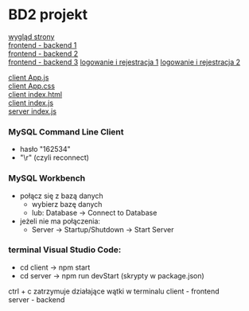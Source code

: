 # BD2 projekt

[wygląd strony](https://www.youtube.com/watch?v=3-2Pj5hxwrw)     
[frontend - backend 1](https://www.youtube.com/watch?v=T8mqZZ0r-RA)     
[frontend - backend 2](https://www.youtube.com/watch?v=3YrOOia3-mo)     
[frontend - backend 3](https://www.youtube.com/watch?v=_S2GKnFpdtE)
[logowanie i rejestracja 1](https://www.youtube.com/watch?v=W-sZo6Gtx_E)
[logowanie i rejestracja 2](https://www.youtube.com/watch?v=sTHWNPVNvm8)

[client App.js](https://github.com/matCh00/DataBase_Course/blob/main/client/src/App.js)     
[client App.css](https://github.com/matCh00/DataBase_Course/blob/main/client/src/App.css)     
[client index.html](https://github.com/matCh00/DataBase_Course/blob/main/client/public/index.html)          
[client index.js](https://github.com/matCh00/BD2_P/blob/main/client/src/index.js)            
[server index.js](https://github.com/matCh00/DataBase_Course/blob/main/server/index.js)          

### MySQL Command Line Client
+ hasło "162534"
+ "\r" (czyli reconnect)

### MySQL Workbench
+ połącz się z bazą danych
    + wybierz bazę danych
    + lub: Database -> Connect to Database
+ jeżeli nie ma połączenia:
    + Server -> Startup/Shutdown -> Start Server

### terminal Visual Studio Code:
+ cd client  ->  npm start
+ cd server  ->  npm run devStart (skrypty w package.json)

ctrl + c  zatrzymuje działające wątki w terminalu
client - frontend     
server - backend
